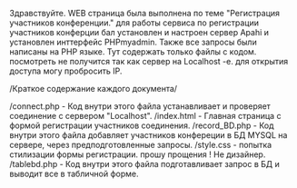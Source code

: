 Здравствуйте. 
WEB страница была выполнена по теме "Регистрация участников конференции."
для работы сервиса по регистрации участников конферции бал установлен и настроен сервер Apahi и установлен инттерфейс PHPmyadmin. Также все запросы были написаны на PHP языке. 
Тут содержать только файлы с кодом. посмотреть не получится так как сервер  на Localhost -е. для открытия доступа могу пробросить IP.

/Краткое содержание каждого документа/

/connect.php - Код внутри этого файла устанавливает и проверяет соединение с сервером "Localhost".
/index.html - Главная страница с формой регистрации участников соединения.
/record_BD.php - Код внутри этого файла  добавляет участников конфереции в БД MYSQL на сервере, через предподготовленные запросы.
/style.css - попытка стилизации формы регистрации. прошу прощения ! Не дизайнер.
/tablebd.php - Код внутри этого файла подготавливает запрос в БД и выводит все в табличной форме.














